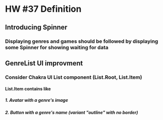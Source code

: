 # HW #37 Definition
## Introducing Spinner
### Displaying genres and games should be followed by displaying some Spinner for showing waiting for data
## GenreList UI improvment 
### Consider Chakra UI List component (List.Root, List.Item)
#### List.Item contains like 
##### 1. Avatar with a genre's image
##### 2. Button with a genre's name (variant "outline" with no border)
